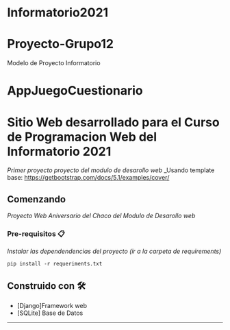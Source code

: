 # Informatorio2021

# Proyecto-Grupo12
Modelo de Proyecto Informatorio

# AppJuegoCuestionario

# Sitio Web desarrollado para el Curso de Programacion Web del Informatorio 2021

_Primer proyecto proyecto del modulo de desarollo web_
_Usando template base: https://getbootstrap.com/docs/5.1/examples/cover/

## Comenzando

_Proyecto Web Aniversario del Chaco del Modulo de Desarollo web_


### Pre-requisitos 📋

_Instalar las dependendencias del proyecto (ir a la carpeta de requirements)_

```
pip install -r requeriments.txt
```

## Construido con 🛠️

* [Django]Framework web
* [SQLite] Base de Datos
---
